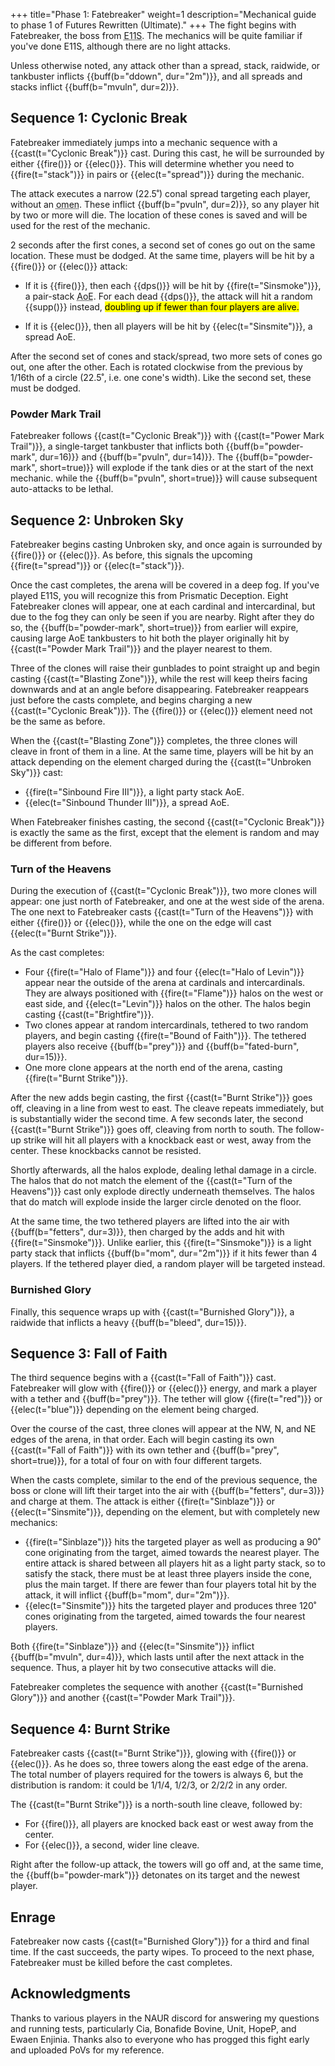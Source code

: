 +++
title="Phase 1: Fatebreaker"
weight=1
description="Mechanical guide to phase 1 of Futures Rewritten (Ultimate)."
+++
The fight begins with Fatebreaker, the boss from
<abbr title="Eden's Promise: Anamorphosis (Savage)">E11S</abbr>.
The mechanics will be quite familiar if you've done E11S, although there are no light attacks.

Unless otherwise noted, any attack other than a spread, stack, raidwide, or tankbuster inflicts
{{buff(b="ddown", dur="2m")}}, and all spreads and stacks inflict {{buff(b="mvuln", dur=2)}}.

## Sequence 1: Cyclonic Break

Fatebreaker immediately jumps into a mechanic sequence with a {{cast(t="Cyclonic Break")}} cast.
During this cast, he will be surrounded by either {{fire()}} or
{{elec()}}.
This will determine whether you need to {{fire(t="stack")}} in pairs or
{{elec(t="spread")}} during the mechanic.

The attack executes a narrow (22.5˚) conal spread targeting each player, without an
<abbr title="An omen is a visible shape on the ground denoting an upcoming attack.">omen</abbr>.
These inflict {{buff(b="pvuln", dur=2)}}, so any player hit by two or more will die.
The location of these cones is saved and will be used for the rest of the mechanic.

2 seconds after the first cones, a second set of cones go out on the same location.
These must be dodged.
At the same time, players will be hit by a {{fire()}} or {{elec()}} attack:

* If it is {{fire()}}, then each {{dps()}} will be hit
  by {{fire(t="Sinsmoke")}}, a pair-stack <abbr title="Area of Effect">AoE</abbr>.
  For each dead {{dps()}}, the attack will hit a random {{supp()}} instead,
  <mark class="unconfirmed">doubling up if fewer than four players are alive.</mark>

* If it is {{elec()}}, then all players will be hit by {{elec(t="Sinsmite")}}, a
  spread AoE.

After the second set of cones and stack/spread, two more sets of cones go out, one after the other.
Each is rotated clockwise from the previous by 1/16th of a circle
(22.5˚, i.e. one cone's width).
Like the second set, these must be dodged.

### Powder Mark Trail

Fatebreaker follows {{cast(t="Cyclonic Break")}} with {{cast(t="Power Mark Trail")}},
a single-target tankbuster that inflicts both {{buff(b="powder-mark", dur=16)}} and
{{buff(b="pvuln", dur=14)}}.
The {{buff(b="powder-mark", short=true)}} will explode if the tank dies or at the start of the next
mechanic.
while the {{buff(b="pvuln", short=true)}} will cause subsequent auto-attacks to be lethal.

## Sequence 2: Unbroken Sky

Fatebreaker begins casting Unbroken sky, and once again is surrounded by {{fire()}} or {{elec()}}.
As before, this signals the upcoming {{fire(t="spread")}} or {{elec(t="stack")}}.

Once the cast completes, the arena will be covered in a deep fog. If you've played E11S, you will
recognize this from Prismatic Deception. Eight Fatebreaker clones will appear, one at each cardinal
and intercardinal, but due to the fog they can only be seen if you are nearby.
Right after they do so, the {{buff(b="powder-mark", short=true)}} from earlier will expire,
causing large AoE tankbusters to hit both the player originally hit by
{{cast(t="Powder Mark Trail")}} and the player nearest to them.

Three of the clones will raise their gunblades to point straight up and begin casting
{{cast(t="Blasting Zone")}},
while the rest will keep theirs facing downwards and at an angle before disappearing.
Fatebreaker reappears just before the casts complete, and begins charging a new
{{cast(t="Cyclonic Break")}}. The {{fire()}} or {{elec()}} element need not be the same as before.

When the {{cast(t="Blasting Zone")}} completes,
the three clones will cleave in front of them in a line.
At the same time, players will be hit by an attack depending on the element
charged during the {{cast(t="Unbroken Sky")}} cast:

* {{fire(t="Sinbound Fire III")}}, a light party stack AoE.
* {{elec(t="Sinbound Thunder III")}}, a spread AoE.

When Fatebreaker finishes casting, the second {{cast(t="Cyclonic Break")}} is exactly the same as
the first, except that the element is random and may be different from before.

### Turn of the Heavens

During the execution of {{cast(t="Cyclonic Break")}}, two more clones will appear:
one just north of Fatebreaker, and one at the west side of the arena.
The one next to Fatebreaker casts {{cast(t="Turn of the Heavens")}}
with either {{fire()}} or {{elec()}},
while the one on the edge will cast {{elec(t="Burnt Strike")}}.

As the cast completes:

* Four {{fire(t="Halo of Flame")}} and four {{elec(t="Halo of Levin")}} appear
  near the outside of the arena at cardinals and intercardinals. They are always positioned with
  {{fire(t="Flame")}} halos on the west or east side, and {{elec(t="Levin")}} halos on the other.
  The halos begin casting {{cast(t="Brightfire")}}.
* Two clones appear at random intercardinals, tethered to two random players,
  and begin casting {{fire(t="Bound of Faith")}}.
  The tethered players also receive {{buff(b="prey")}} and {{buff(b="fated-burn", dur=15)}}.
* One more clone appears at the north end of the arena,
  casting {{fire(t="Burnt Strike")}}.

After the new adds begin casting, the first {{cast(t="Burnt Strike")}} goes off,
cleaving in a line from west to east.
The cleave repeats immediately, but is substantially wider the second time.
A few seconds later, the second {{cast(t="Burnt Strike")}} goes off, cleaving from north to south.
The follow-up strike will hit all players with a knockback east or west, away from the center.
These knockbacks cannot be resisted.

Shortly afterwards, all the halos explode, dealing lethal damage in a circle.
The halos that do not match the element of the {{cast(t="Turn of the Heavens")}} cast only explode
directly underneath themselves.
The halos that do match will explode inside the larger circle denoted on the floor.

At the same time, the two tethered players are lifted into the air with
{{buff(b="fetters", dur=3)}}, then charged by the adds and hit with {{fire(t="Sinsmoke")}}.
Unlike earlier, this {{fire(t="Sinsmoke")}} is a light party stack that inflicts
{{buff(b="mom", dur="2m")}} if it hits fewer than 4 players.
If the tethered player died, a random player will be targeted instead.

### Burnished Glory

Finally, this sequence wraps up with {{cast(t="Burnished Glory")}},
a raidwide that inflicts a heavy {{buff(b="bleed", dur=15)}}.

## Sequence 3: Fall of Faith

The third sequence begins with a {{cast(t="Fall of Faith")}} cast.
Fatebreaker will glow with {{fire()}} or {{elec()}} energy,
and mark a player with a tether and {{buff(b="prey")}}.
The tether will glow {{fire(t="red")}} or {{elec(t="blue")}} depending on the element being charged.

Over the course of the cast, three clones will appear at the NW, N, and NE edges of the arena, in
that order.
Each will begin casting its own {{cast(t="Fall of Faith")}} with its own tether and
{{buff(b="prey", short=true)}}, for a total of four on with four different targets.

When the casts complete, similar to the end of the previous sequence,
the boss or clone will lift their target into the air with {{buff(b="fetters", dur=3)}} and charge
at them.
The attack is either {{fire(t="Sinblaze")}} or {{elec(t="Sinsmite")}},
depending on the element, but with completely new mechanics:

* {{fire(t="Sinblaze")}} hits the targeted player as well as producing a 90˚ cone originating from
  the target, aimed towards the nearest player.
  The entire attack is shared between all players hit as a light party stack,
  so to satisfy the stack, there must be at least three players inside the cone,
  plus the main target.
  If there are fewer than four players total hit by the attack,
  it will inflict {{buff(b="mom", dur="2m")}}.
* {{elec(t="Sinsmite")}} hits the targeted player and produces three 120˚ cones originating from the
  targeted, aimed towards the four nearest players.

Both {{fire(t="Sinblaze")}} and {{elec(t="Sinsmite")}} inflict {{buff(b="mvuln", dur=4)}},
which lasts until after the next attack in the sequence.
Thus, a player hit by two consecutive attacks will die.

Fatebreaker completes the sequence with another {{cast(t="Burnished Glory")}} and another
{{cast(t="Powder Mark Trail")}}.

## Sequence 4: Burnt Strike

Fatebreaker casts {{cast(t="Burnt Strike")}}, glowing with {{fire()}} or {{elec()}}.
As he does so, three towers along the east edge of the arena. The total number of players required
for the towers is always 6, but the distribution is random: it could be 1/1/4, 1/2/3, or 2/2/2 in
any order.

The {{cast(t="Burnt Strike")}} is a north-south line cleave, followed by:

* For {{fire()}}, all players are knocked back east or west away from the center.
* For {{elec()}}, a second, wider line cleave.

Right after the follow-up attack, the towers will go off and, at the same time,
the {{buff(b="powder-mark")}} detonates on its target and the newest player.

## Enrage

Fatebreaker now casts {{cast(t="Burnished Glory")}} for a third and final time.
If the cast succeeds, the party wipes.
To proceed to the next phase, Fatebreaker must be killed before the cast completes.

## Acknowledgments

Thanks to various players in the NAUR discord for answering my questions and running tests,
particularly Cia, Bonafide Bovine, Unit, HopeP, and Ewaen Enjinia.
Thanks also to everyone who has progged this fight early and uploaded PoVs for my reference.
